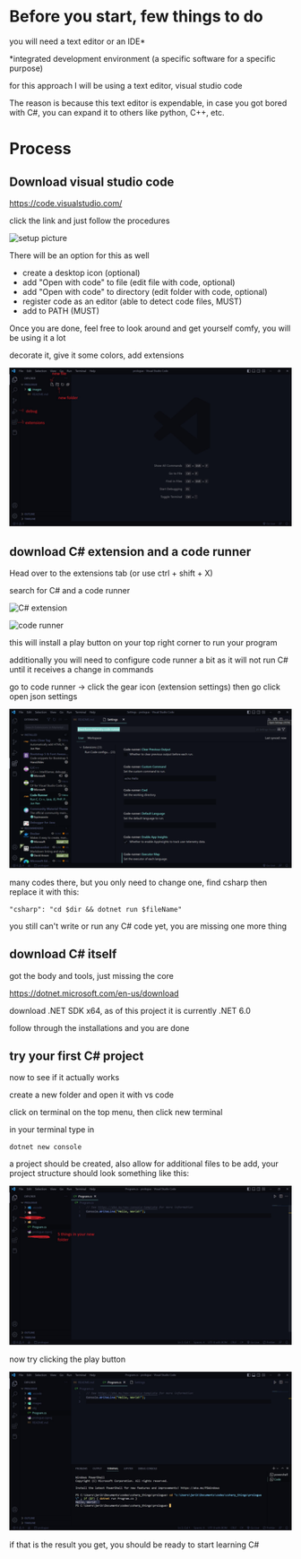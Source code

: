 # Before you start, few things to do

you will need a text editor or an IDE*

*integrated development environment (a specific software for a specific purpose)

for this approach I will be using a text editor, visual studio code

The reason is because this text editor is expendable, in case you got bored with C#, you can expand it to 
others like python, C++, etc.

# Process

## Download visual studio code

https://code.visualstudio.com/

click the link and just follow the procedures

![setup picture](https://www.sqlshack.com/wp-content/uploads/2020/07/set-additional-tasks.png)

There will be an option for this as well

- create a desktop icon (optional)
- add "Open with code" to file (edit file with code, optional)
- add "Open with code" to directory (edit folder with code, optional)
- register code as an editor (able to detect code files, MUST)
- add to PATH (MUST)

Once you are done, feel free to look around and get yourself comfy, you will be using it a lot

decorate it, give it some colors, add extensions

![UI](images/UI.jpg)

## download C# extension and a code runner

Head over to the extensions tab (or use ctrl + shift + X)

search for C# and a code runner

![C# extension](https://pluralsight2.imgix.net/guides/25a4836a-e4f6-4c1b-9f61-aca0464e8402_2020-05-23_22-28-31.png)

![code runner](https://miro.medium.com/max/1400/1*V78bQKSP4ZiBxZEwi5ZifQ.png)

this will install a play button on your top right corner to run your program

additionally you will need to configure code runner a bit as it will not run C# until it receives a change in commands

go to code runner -> click the gear icon (extension settings) then go click open json settings

![settings](images/settings.png)

many codes there, but you only need to change one, find csharp then replace it with this:

```
"csharp": "cd $dir && dotnet run $fileName"
```

you still can't write or run any C# code yet, you are missing one more thing

## download C# itself

got the body and tools, just missing the core

https://dotnet.microsoft.com/en-us/download

download .NET SDK x64, as of this project it is currently .NET 6.0

follow through the installations and you are done

## try your first C# project

now to see if it actually works

create a new folder and open it with vs code

click on terminal on the top menu, then click new terminal

in your terminal type in 

```
dotnet new console
```

a project should be created, also allow for additional files to be add, your project structure should look something like this:

![things](images/things.jpg)

now try clicking the play button

![](images/run.jpg)

if that is the result you get, you should be ready to start learning C#


